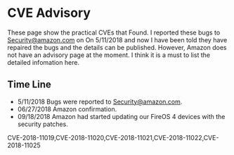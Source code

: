 # CVE Advisory
These page show the practical CVEs that Found. I reported these bugs to Security@amazon.com on On 5/11/2018 and now I have been told they have repaired the bugs and the details can be published. However,  Amazon does not have an advisory page at the moment. I think it is a must to list the detailed infomation here.
## Time Line
 * 5/11/2018 Bugs were reported to Security@amazon.com.
 * 06/27/2018 Amazon confirmation. 
 * 09/18/2018 Amazon had started updating our FireOS 4 devices with the security patches.
 
 CVE-2018-11019,CVE-2018-11020,CVE-2018-11021,CVE-2018-11022,CVE-2018-11025

 
